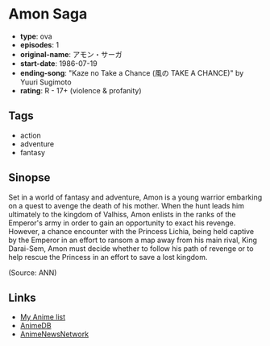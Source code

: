 # Amon Saga

-   **type**: ova
-   **episodes**: 1
-   **original-name**: アモン・サーガ
-   **start-date**: 1986-07-19
-   **ending-song**: "Kaze no Take a Chance (風の TAKE A CHANCE)" by Yuuri Sugimoto
-   **rating**: R - 17+ (violence & profanity)

## Tags

-   action
-   adventure
-   fantasy

## Sinopse

Set in a world of fantasy and adventure, Amon is a young warrior embarking on a quest to avenge the death of his mother. When the hunt leads him ultimately to the kingdom of Valhiss, Amon enlists in the ranks of the Emperor's army in order to gain an opportunity to exact his revenge. However, a chance encounter with the Princess Lichia, being held captive by the Emperor in an effort to ransom a map away from his main rival, King Darai-Sem, Amon must decide whether to follow his path of revenge or to help rescue the Princess in an effort to save a lost kingdom.

(Source: ANN)

## Links

-   [My Anime list](https://myanimelist.net/anime/2249/Amon_Saga)
-   [AnimeDB](http://anidb.info/perl-bin/animedb.pl?show=anime&aid=1658)
-   [AnimeNewsNetwork](http://www.animenewsnetwork.com/encyclopedia/anime.php?id=510)
